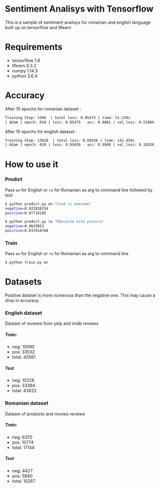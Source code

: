 # Sentiment Analisys with Tensorflow

This is a sample of sentiment analisys for romanian and english language built up on tensorflow and tflearn
# Requirements
- tensorflow 1.8
- tflearn 0.3.2
- numpy 1.14.3
- python 3.6.4

# Accuracy
After 10 epochs for romanian dataset  :
```sh
Training Step: 5360  | total loss: 0.05475 | time: 51.239s
| Adam | epoch: 010 | loss: 0.05475 - acc: 0.9881 | val_loss: 0.53884 - val_acc: 0.8536 -- iter: 17144/17144
```
After 10 epochs for english dataset  :
```sh
Training Step: 13620  | total loss: 0.05636 | time: 142.459s
| Adam | epoch: 010 | loss: 0.05636 - acc: 0.9940 | val_loss: 0.18359 - val_acc: 0.9396 -- iter: 43561/43561
```
# How to use it
### Predict
Pass `en` for English or `ro` for Romanian as arg to command line followed by text
```sh
$ python predict.py en "Food is awesome"
negative=0.022818154
positive=0.97718185
```

```sh
$ python predict.py ro "Mancarea este proasta"
negative=0.9629853
positive=0.037014768
```

### Train
Pass `en` for English or `ro` for Romanian as arg to command line
```sh
$ python train.py en
```
# Datasets
Positive dataset is more numerous than the negative one. This may cause a drop in accuracy.
### English dataset
   Dataset of reviews from yelp and imdb reviews
##### Train:
   - neg: 10090
   - pos: 33532
   - total: 43561
##### Test
   - neg: 10228
   - pos: 33394
   - total: 43622

### Romanian dataset
  Dataset of products and movies reviews
##### Train:
   - neg: 6370
   - pos: 10774
   - total: 17144
##### Test
   - neg: 4427
   - pos: 5840
   - total: 10267
